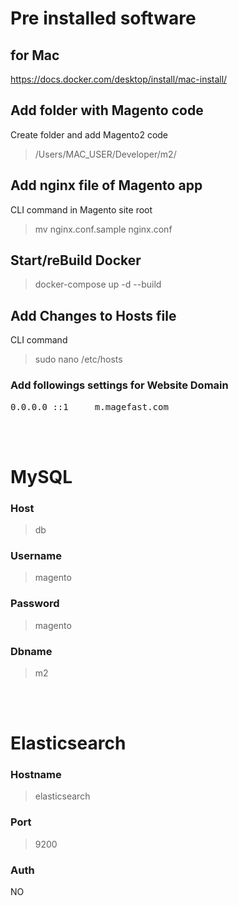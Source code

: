 # Pre installed software
## for Mac 
https://docs.docker.com/desktop/install/mac-install/

## Add folder with Magento code
Create folder and add Magento2 code
> /Users/MAC_USER/Developer/m2/

## Add nginx file of Magento app
CLI command in Magento site root
> mv nginx.conf.sample nginx.conf 


## Start/reBuild Docker

> docker-compose up -d --build


## Add Changes to Hosts file
CLI command
> sudo nano /etc/hosts

### Add followings settings for Website Domain
<pre>0.0.0.0 ::1     m.magefast.com</pre>


<br>
<br>


# MySQL

### Host
> db

### Username

> magento

### Password

> magento


### Dbname

> m2

<br>
<br>

# Elasticsearch

### Hostname
> elasticsearch

### Port

> 9200

### Auth

NO
